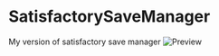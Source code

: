 # SatisfactorySaveManager
My version of satisfactory save manager
![Preview](https://raw.githubusercontent.com/veskeli/SatisfactorySaveManager/main/GuiPreview.png)